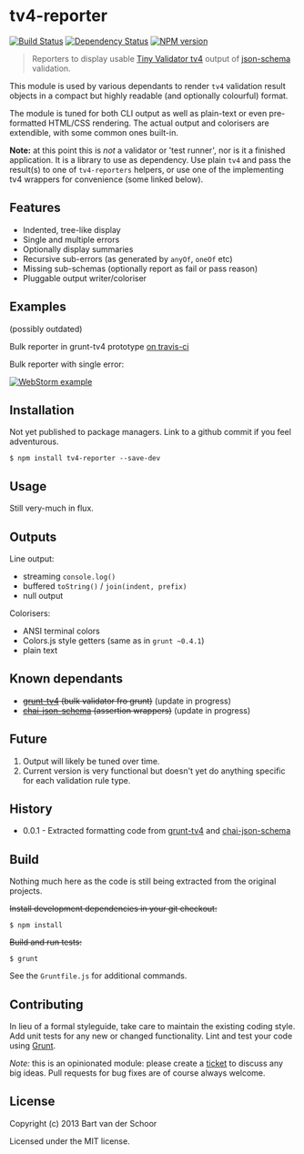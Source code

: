 # tv4-reporter

[![Build Status](https://secure.travis-ci.org/Bartvds/tv4-reporter.png?branch=master)](http://travis-ci.org/Bartvds/tv4-reporter) [![Dependency Status](https://gemnasium.com/Bartvds/tv4-reporter.png)](https://gemnasium.com/Bartvds/tv4-reporter) [![NPM version](https://badge.fury.io/js/tv4-reporter.png)](http://badge.fury.io/js/tv4-reporter)

> Reporters to display usable [Tiny Validator tv4](https://github.com/geraintluff/tv4) output of [json-schema](http://jsonschema.org) validation.

This module is used by various dependants to render `tv4` validation result objects in a compact but highly readable (and optionally colourful) format.

The module is tuned for both CLI output as well as plain-text or even pre-formatted HTML/CSS rendering. The actual output and colorisers are extendible, with some common ones built-in.

**Note:** at this point this is *not* a validator or 'test runner', nor is it a finished application. It is a library to use as dependency. Use plain `tv4` and pass the result(s) to one of `tv4-reporters` helpers, or use one of the implementing tv4 wrappers for convenience (some linked below). 

## Features

* Indented, tree-like display
* Single and multiple errors
* Optionally display summaries
* Recursive sub-errors (as generated by `anyOf`, `oneOf` etc)
* Missing sub-schemas (optionally report as fail or pass reason)
* Pluggable output writer/coloriser

## Examples

(possibly outdated)

Bulk reporter in grunt-tv4 prototype [on travis-ci](https://travis-ci.org/Bartvds/grunt-tv4/jobs/14469941#L406)

Bulk reporter with single error:

[![WebStorm example](https://raw.github.com/Bartvds/tv4-reporter/master/media/webstorm-example-01.png)](https://raw.github.com/Bartvds/tv4-reporter/master/media/webstorm-example-01.png)

## Installation

Not yet published to package managers. Link to a github commit if you feel adventurous.

```shell
$ npm install tv4-reporter --save-dev
```

## Usage

Still very-much in flux.

## Outputs

Line output:

* streaming `console.log()`
* buffered `toString()` / `join(indent, prefix)`
* null output

Colorisers:

* ANSI terminal colors
* Colors.js style getters (same as in `grunt ~0.4.1`)
* plain text

## Known dependants

* ~~[grunt-tv4](https://github.com/Bartvds/grunt-tv4) (bulk validator fro grunt)~~ (update in progress)
* ~~[chai-json-schema](https://github.com/Bartvds/chai-json-schema) (assertion wrappers)~~ (update in progress)

## Future

1. Output will likely be tuned over time.
1. Current version is very functional but doesn't yet do anything specific for each validation rule type.

## History

* 0.0.1 - Extracted formatting code from [grunt-tv4](https://github.com/Bartvds/grunt-tv4) and [chai-json-schema](https://github.com/Bartvds/chai-json-schema)

## Build

Nothing much here as the code is still being extracted from the original projects.

~~Install development dependencies in your git checkout:~~

    $ npm install

~~Build and run tests:~~

    $ grunt

See the `Gruntfile.js` for additional commands.

## Contributing

In lieu of a formal styleguide, take care to maintain the existing coding style. Add unit tests for any new or changed functionality. Lint and test your code using [Grunt](http://gruntjs.com/).

*Note:* this is an opinionated module: please create a [ticket](https://github.com/Bartvds/tv4-reporter/issues) to discuss any big ideas. Pull requests for bug fixes are of course always welcome. 

## License

Copyright (c) 2013 Bart van der Schoor

Licensed under the MIT license.
